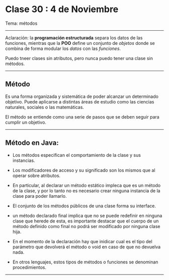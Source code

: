 # Clase 30 : 4 de Noviembre

Tema: métodos

---

Aclaración: la **programación estructurada** separa los datos de las funciones, mientras que la **POO** define un conjunto de *objetos* donde se combina de forma modular los *datos* con las *funciones*.

Puedo tneer clases sin atributos, pero nunca puedo tener una clase sin métodos.

---

## Método

Es una forma organizada y sistemática de poder alcanzar un determinado objetivo. Puede aplicarse a distintas áreas de estudio como las ciencias naturales, sociales o las matemáticas.

El método se entiende como una serie de pasos que se deben seguir para cumplir un objetivo.

---

## Método en Java:

- Los métodos especifican el comportamiento de la clase y sus instancias.

- Los modificadores de acceso y su significado son los mismos que al operar sobre atributos.

- En particular, al declarar un método estático impleca que es un método de la clase, y por lo tanto no es necesario crear ninguna instancia de la clase para poder llamarlo.

- El conjunto de los métodos públicos de una clase forma su interface.

- un método declarado final implica que no se puede redefinir en ninguna clase que herede de esta, es importante destacar que el cuerpo de un método definido como final no podrá ser modificado por ninguna clase hija.

- En el momento de la declaración hay que inidicar cual  es el tipo del parámetro que devolverá el método o void en caso de que no devuelva nada.

- En otros lenguajes, estos tipos de métodos o funciones se denominan procedimientos.


---
